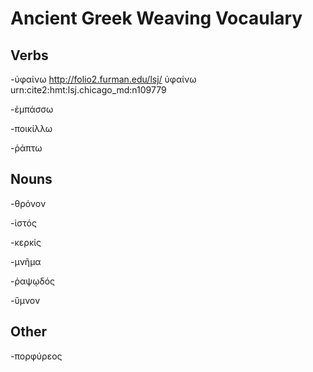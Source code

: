 # Ancient Greek Weaving Vocaulary

## Verbs

-ὑφαίνω
http://folio2.furman.edu/lsj/ ὑφαίνω urn:cite2:hmt:lsj.chicago_md:n109779

-ἐμπάσσω

-ποικίλλω

-ῥάπτω
## Nouns
-θρόνον

-ἱστός

-κερκίς

-μνῆμα

-ῥαψῳδός

-ὕμνον
## Other
-πορφύρεος
